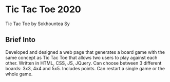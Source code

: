 # Tic Tac Toe 2020

Tic Tac Toe by Sokhountea Sy

## Brief Into

Developed and designed a web page that generates a board game with the same concept as Tic Tac Toe that allows two users to play against each other. Written in HTML, CSS, JS, JQuery. Can choose between 3 different boards: 3x3, 4x4 and 5x5. Includes points. Can restart a single game or the whole game.

